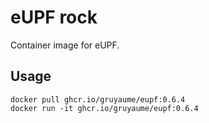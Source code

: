 # eUPF rock

Container image for eUPF.

## Usage

```console
docker pull ghcr.io/gruyaume/eupf:0.6.4
docker run -it ghcr.io/gruyaume/eupf:0.6.4
```
